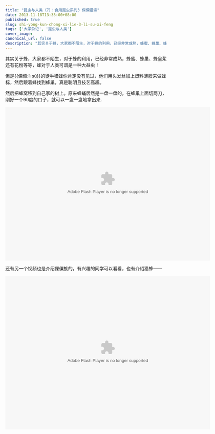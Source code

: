 ```yaml
---
title: "昆虫与人类（7）：食用昆虫系列3 傈僳猎蜂"
date: 2013-11-18T13:35:00+08:00
published: true
slug: shi-yong-kun-chong-xi-lie-3-li-su-xi-feng
tags: ['大学杂记', '昆虫与人类']
cover_image: 
canonical_url: false
description: "其实关于蜂，大家都不陌生，对于蜂的利用，已经非常成熟，蜂蜜、蜂巢、蜂皇浆还有花粉等等，蜂对于人类可谓是一种大益虫！"
---
```




其实关于蜂，大家都不陌生，对于蜂的利用，已经非常成熟，蜂蜜、蜂巢、蜂皇浆还有花粉等等，蜂对于人类可谓是一种大益虫！

但是{{傈僳:lì sù}}的徒手猎蜂你肯定没有见过，他们用头发丝加上塑料薄膜来做蜂标，然后跟着蜂找到蜂巢，真是聪明且技艺高超。

然后把蜂窝移到自己家的树上。原来蜂蛹居然是一盘一盘的，在蜂巢上面切两刀，刚好一个90度的口子，就可以一盘一盘地拿出来.

<embed allowfullscreen="true" allowscriptaccess="always" bgcolor="#000000" flashvars="videoId=20121029107805&amp;filePath=/flvxml/2009/10/29/&amp;isAutoPlay=false&amp;url=http://sannong.cntv.cn/program/shenghuo567/20121029/107805.shtml&amp;tai=sannong&amp;configPath=http://sannong.cntv.cn/player/config.xml&amp;widgetsConfig=http://js.player.cntv.cn/xml/widgetsConfig/sannong.xml&amp;languageConfig=http://sannong.cntv.cn/player/zh_cn.xml&amp;hour24DataURL=&amp;outsideChannelId=channelBugu&amp;videoCenterId=512e55cd184a4522965de3d33e26fcb0" height="480" id="v_player_cctv" lk_media="yes" lk_mediaid="lk_juiceapp_mediaPopup_1257416656250" menu="false" name="v_player_cctv" quality="best" src="http://player.cntv.cn/standard/cntvOutSidePlayer.swf?v=2.0.2013.1.30.0" type="application/x-shockwave-flash" width="640"></embed>

还有另一个视频也是介绍傈僳族的，有兴趣的同学可以看看，也有介绍猎蜂&mdash;&mdash;

<embed id='v_player_cctv' width='640' height='480' flashvars='videoId=20131028104282&filePath=/flvxml/2009/10/28/&isAutoPlay=false&url=http://sannong.cntv.cn/program/meilizhongguoxiangcunxing/20131028/104282.shtml&tai=sannong&configPath=http://sannong.cntv.cn/player/config.xml&widgetsConfig=http://js.player.cntv.cn/xml/widgetsConfig/sannong.xml&languageConfig=http://sannong.cntv.cn/player/zh_cn.xml&hour24DataURL=&outsideChannelId=channelBugu&videoCenterId=36f89d64f978494587d0e9cf9dfb1e35' allowscriptaccess='always' allowfullscreen='true' menu='false' quality='best' bgcolor='#000000' name='v_player_cctv' src='http://player.cntv.cn/standard/cntvOutSidePlayer.swf?v=2.0.2013.1.30.0' type='application/x-shockwave-flash' lk_mediaid='lk_juiceapp_mediaPopup_1257416656250' lk_media='yes'/>